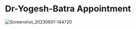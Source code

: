 # Dr-Yogesh-Batra Appointment


![Screenshot_20230601-144720](https://github.com/sachin3618/Dr-Yogesh-Batra/assets/83819683/246834fa-7223-422f-9506-9b01b93d3980)
